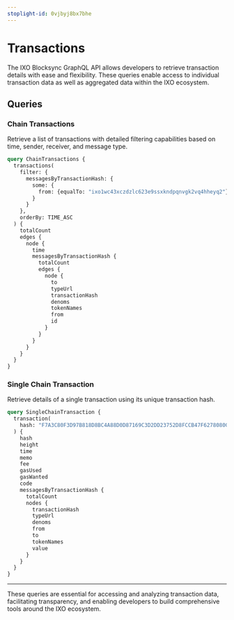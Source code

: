 ```yaml
---
stoplight-id: 0vjbyj8bx7bhe
---
```


# Transactions

The IXO Blocksync GraphQL API allows developers to retrieve transaction details with ease and flexibility. These queries enable access to individual transaction data as well as aggregated data within the IXO ecosystem.

## Queries

### **Chain Transactions**
Retrieve a list of transactions with detailed filtering capabilities based on time, sender, receiver, and message type.

```graphql
query ChainTransactions {
  transactions(
    filter: {
      messagesByTransactionHash: {
        some: {
          from: {equalTo: "ixo1wc43xczdzlc623e9ssxkndpqnvgk2vq4hheyq2"}
        }
      }
    },
    orderBy: TIME_ASC
  ) {
    totalCount
    edges {
      node {
        time
        messagesByTransactionHash {
          totalCount
          edges {
            node {
              to
              typeUrl
              transactionHash
              denoms
              tokenNames
              from
              id
            }
          }
        }
      }
    }  
  }
}
```

### **Single Chain Transaction**
Retrieve details of a single transaction using its unique transaction hash.

```graphql
query SingleChainTransaction {
  transaction(
    hash: "F7A3C80F3D97B818D8BC4A88D0D87169C3D2DD23752D8FCCB47F6278080C91D0"
  ) {
    hash
    height
    time
    memo
    fee
    gasUsed
    gasWanted
    code
    messagesByTransactionHash {
      totalCount
      nodes {
        transactionHash
        typeUrl
        denoms
        from
        to
        tokenNames
        value
      }
    }
  }
}
```

---

These queries are essential for accessing and analyzing transaction data, facilitating transparency, and enabling developers to build comprehensive tools around the IXO ecosystem.

